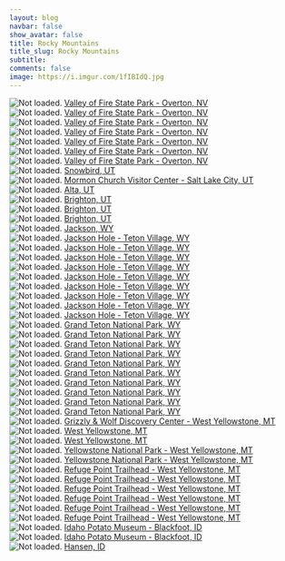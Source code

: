 ```yaml
---
layout: blog
navbar: false
show_avatar: false
title: Rocky Mountains
title_slug: Rocky Mountains
subtitle: 
comments: false
image: https://i.imgur.com/1fIBIdQ.jpg
---
```


<div class="img-container">
  <img src="https://i.imgur.com/1fIBIdQ.jpg" alt="Not loaded." class="center-block">
  <a href="https://www.google.com/maps/search/?api=1&query=36.4317776,-114.4481667" target="_blank">
    <span class="img-caption-corner" style="display: inline;">Valley of Fire State Park - Overton, NV</span>
  </a>  
</div> 


<div class="img-container">
  <img src="https://i.imgur.com/VHp9tfT.jpg" alt="Not loaded." class="center-block">
  <a href="https://www.google.com/maps/search/?api=1&query=36.4397722,-114.5146028" target="_blank">
    <span class="img-caption-corner" style="display: inline;">Valley of Fire State Park - Overton, NV</span>
  </a>  
</div> 


<div class="img-container">
  <img src="https://i.imgur.com/LCL0gjY.jpg" alt="Not loaded." class="center-block">
  <a href="https://www.google.com/maps/search/?api=1&query=36.4372724,-114.5121384" target="_blank">
    <span class="img-caption-corner" style="display: inline;">Valley of Fire State Park - Overton, NV</span>
  </a>  
</div> 


<div class="img-container">
  <img src="https://i.imgur.com/pQZYSt0.jpg" alt="Not loaded." class="center-block">
  <a href="https://www.google.com/maps/search/?api=1&query=36.4382125,-114.5121820" target="_blank">
    <span class="img-caption-corner" style="display: inline;">Valley of Fire State Park - Overton, NV</span>
  </a>  
</div> 


<div class="img-container">
  <img src="https://i.imgur.com/L6dH46r.jpg" alt="Not loaded." class="center-block">
  <a href="https://www.google.com/maps/search/?api=1&query=36.4627971,-114.5219808" target="_blank">
    <span class="img-caption-corner" style="display: inline;">Valley of Fire State Park - Overton, NV</span>
  </a>  
</div> 


<div class="img-container">
  <img src="https://i.imgur.com/JPdWrwU.jpg" alt="Not loaded." class="center-block">
  <a href="https://www.google.com/maps/search/?api=1&query=36.4872363,-114.5293639" target="_blank">
    <span class="img-caption-corner" style="display: inline;">Valley of Fire State Park - Overton, NV</span>
  </a>  
</div> 


<div class="img-container">
  <img src="https://i.imgur.com/oivHF4i.jpg" alt="Not loaded." class="center-block">
  <a href="https://www.google.com/maps/search/?api=1&query=36.4842283,-114.5224361" target="_blank">
    <span class="img-caption-corner" style="display: inline;">Valley of Fire State Park - Overton, NV</span>
  </a>  
</div> 


<div class="img-container">
  <img src="https://i.imgur.com/vBxok8A.jpg" alt="Not loaded." class="center-block">
  <a href="https://www.google.com/maps/search/?api=1&query=40.5611111,-111.6290278" target="_blank">
    <span class="img-caption-corner" style="display: inline;">Snowbird, UT</span>
  </a>  
</div> 


<div class="img-container">
  <img src="https://i.imgur.com/JXBl2Gv.jpg" alt="Not loaded." class="center-block">
  <a href="https://www.google.com/maps/search/?api=1&query=40.7743139,-111.8889528" target="_blank">
    <span class="img-caption-corner" style="display: inline;">Mormon Church Visitor Center - Salt Lake City, UT</span>
  </a>  
</div> 


<div class="img-container">
  <img src="https://i.imgur.com/f31qQD3.jpg" alt="Not loaded." class="center-block">
  <a href="https://www.google.com/maps/search/?api=1&query=40.5840944,-111.6380694" target="_blank">
    <span class="img-caption-corner" style="display: inline;">Alta, UT</span>
  </a>  
</div> 


<div class="img-container">
  <img src="https://i.imgur.com/uuelnd2.jpg" alt="Not loaded." class="center-block">
  <a href="https://www.google.com/maps/search/?api=1&query=40.5954139,-111.5943000" target="_blank">
    <span class="img-caption-corner" style="display: inline;">Brighton, UT</span>
  </a>  
</div> 


<div class="img-container">
  <img src="https://i.imgur.com/1VnIf2b.jpg" alt="Not loaded." class="center-block">
  <a href="https://www.google.com/maps/search/?api=1&query=40.6034611,-111.6122194" target="_blank">
    <span class="img-caption-corner" style="display: inline;">Brighton, UT</span>
  </a>  
</div> 


<div class="img-container">
  <img src="https://i.imgur.com/CoUIud3.jpg" alt="Not loaded." class="center-block">
  <a href="https://www.google.com/maps/search/?api=1&query=40.5954861,-111.5610278" target="_blank">
    <span class="img-caption-corner" style="display: inline;">Brighton, UT</span>
  </a>  
</div> 


<div class="img-container">
  <img src="https://i.imgur.com/kCXM6nY.jpg" alt="Not loaded." class="center-block">
  <a href="https://www.google.com/maps/search/?api=1&query=43.4802361,-110.7622222" target="_blank">
    <span class="img-caption-corner" style="display: inline;">Jackson, WY</span>
  </a>  
</div> 


<div class="img-container">
  <img src="https://i.imgur.com/C7Smt1a.jpg" alt="Not loaded." class="center-block">
  <a href="https://www.google.com/maps/search/?api=1&query=43.5972778,-110.8703778" target="_blank">
    <span class="img-caption-corner" style="display: inline;">Jackson Hole - Teton Village, WY</span>
  </a>  
</div> 


<div class="img-container">
  <img src="https://i.imgur.com/sIsvfuv.jpg" alt="Not loaded." class="center-block">
  <a href="https://www.google.com/maps/search/?api=1&query=43.5972750,-110.8702778" target="_blank">
    <span class="img-caption-corner" style="display: inline;">Jackson Hole - Teton Village, WY</span>
  </a>  
</div> 


<div class="img-container">
  <img src="https://i.imgur.com/GzNqW7v.jpg" alt="Not loaded." class="center-block">
  <a href="https://www.google.com/maps/search/?api=1&query=43.5972444,-110.8704222" target="_blank">
    <span class="img-caption-corner" style="display: inline;">Jackson Hole - Teton Village, WY</span>
  </a>  
</div> 


<div class="img-container">
  <img src="https://i.imgur.com/5OwCMMu.jpg" alt="Not loaded." class="center-block">
  <a href="https://www.google.com/maps/search/?api=1&query=43.5972139,-110.8703000" target="_blank">
    <span class="img-caption-corner" style="display: inline;">Jackson Hole - Teton Village, WY</span>
  </a>  
</div> 


<div class="img-container">
  <img src="https://i.imgur.com/RalM5jM.jpg" alt="Not loaded." class="center-block">
  <a href="https://www.google.com/maps/search/?api=1&query=43.5940444,-110.8738472" target="_blank">
    <span class="img-caption-corner" style="display: inline;">Jackson Hole - Teton Village, WY</span>
  </a>  
</div> 


<div class="img-container">
  <img src="https://i.imgur.com/bLLv5up.jpg" alt="Not loaded." class="center-block">
  <a href="https://www.google.com/maps/search/?api=1&query=43.5867167,-110.8615028" target="_blank">
    <span class="img-caption-corner" style="display: inline;">Jackson Hole - Teton Village, WY</span>
  </a>  
</div> 


<div class="img-container">
  <img src="https://i.imgur.com/657hpJP.jpg" alt="Not loaded." class="center-block">
  <a href="https://www.google.com/maps/search/?api=1&query=43.5923222,-110.8628167" target="_blank">
    <span class="img-caption-corner" style="display: inline;">Jackson Hole - Teton Village, WY</span>
  </a>  
</div> 


<div class="img-container">
  <img src="https://i.imgur.com/Hl84N8E.jpg" alt="Not loaded." class="center-block">
  <a href="https://www.google.com/maps/search/?api=1&query=43.6091611,-110.8323528" target="_blank">
    <span class="img-caption-corner" style="display: inline;">Jackson Hole - Teton Village, WY</span>
  </a>  
</div> 


<div class="img-container">
  <img src="https://i.imgur.com/TLiPjYG.jpg" alt="Not loaded." class="center-block">
  <a href="https://www.google.com/maps/search/?api=1&query=43.5945389,-110.8670361" target="_blank">
    <span class="img-caption-corner" style="display: inline;">Jackson Hole - Teton Village, WY</span>
  </a>  
</div> 


<div class="img-container">
  <img src="https://i.imgur.com/zODdGfB.jpg" alt="Not loaded." class="center-block">
  <a href="https://www.google.com/maps/search/?api=1&query=43.7032472,-110.7449806" target="_blank">
    <span class="img-caption-corner" style="display: inline;">Grand Teton National Park, WY</span>
  </a>  
</div> 


<div class="img-container">
  <img src="https://i.imgur.com/pFE8hi4.jpg" alt="Not loaded." class="center-block">
  <a href="https://www.google.com/maps/search/?api=1&query=43.7032972,-110.7449417" target="_blank">
    <span class="img-caption-corner" style="display: inline;">Grand Teton National Park, WY</span>
  </a>  
</div> 


<div class="img-container">
  <img src="https://i.imgur.com/0gHpl2q.jpg" alt="Not loaded." class="center-block">
  <a href="https://www.google.com/maps/search/?api=1&query=43.7122833,-110.7557361" target="_blank">
    <span class="img-caption-corner" style="display: inline;">Grand Teton National Park, WY</span>
  </a>  
</div> 


<div class="img-container">
  <img src="https://i.imgur.com/9fwQ54l.jpg" alt="Not loaded." class="center-block">
  <a href="https://www.google.com/maps/search/?api=1&query=43.7123417,-110.7557000" target="_blank">
    <span class="img-caption-corner" style="display: inline;">Grand Teton National Park, WY</span>
  </a>  
</div> 


<div class="img-container">
  <img src="https://i.imgur.com/GDfJFEW.jpg" alt="Not loaded." class="center-block">
  <a href="https://www.google.com/maps/search/?api=1&query=43.7012944,-110.7424861" target="_blank">
    <span class="img-caption-corner" style="display: inline;">Grand Teton National Park, WY</span>
  </a>  
</div> 


<div class="img-container">
  <img src="https://i.imgur.com/Y1Y5NqV.jpg" alt="Not loaded." class="center-block">
  <a href="https://www.google.com/maps/search/?api=1&query=43.6911667,-110.6733389" target="_blank">
    <span class="img-caption-corner" style="display: inline;">Grand Teton National Park, WY</span>
  </a>  
</div> 


<div class="img-container">
  <img src="https://i.imgur.com/aLOVlW6.jpg" alt="Not loaded." class="center-block">
  <a href="https://www.google.com/maps/search/?api=1&query=43.8725583,-110.5735083" target="_blank">
    <span class="img-caption-corner" style="display: inline;">Grand Teton National Park, WY</span>
  </a>  
</div> 


<div class="img-container">
  <img src="https://i.imgur.com/w90vFjK.jpg" alt="Not loaded." class="center-block">
  <a href="https://www.google.com/maps/search/?api=1&query=43.7543528,-110.6238472" target="_blank">
    <span class="img-caption-corner" style="display: inline;">Grand Teton National Park, WY</span>
  </a>  
</div> 


<div class="img-container">
  <img src="https://i.imgur.com/Fip1m1C.jpg" alt="Not loaded." class="center-block">
  <a href="https://www.google.com/maps/search/?api=1&query=43.7542000,-110.6238250" target="_blank">
    <span class="img-caption-corner" style="display: inline;">Grand Teton National Park, WY</span>
  </a>  
</div> 


<div class="img-container">
  <img src="https://i.imgur.com/jx3oO0z.jpg" alt="Not loaded." class="center-block">
  <a href="https://www.google.com/maps/search/?api=1&query=43.7179861,-110.6603472" target="_blank">
    <span class="img-caption-corner" style="display: inline;">Grand Teton National Park, WY</span>
  </a>  
</div> 


<div class="img-container">
  <img src="https://i.imgur.com/oynF5LA.jpg" alt="Not loaded." class="center-block">
  <a href="https://www.google.com/maps/search/?api=1&query=44.6567722,-111.0984500" target="_blank">
    <span class="img-caption-corner" style="display: inline;">Grizzly &amp; Wolf Discovery Center - West Yellowstone, MT</span>
  </a>  
</div> 


<div class="img-container">
  <img src="https://i.imgur.com/13XNnCs.jpg" alt="Not loaded." class="center-block">
  <a href="https://www.google.com/maps/search/?api=1&query=44.6587639,-111.0974972" target="_blank">
    <span class="img-caption-corner" style="display: inline;">West Yellowstone, MT</span>
  </a>  
</div> 


<div class="img-container">
  <img src="https://i.imgur.com/5seLPJB.jpg" alt="Not loaded." class="center-block">
  <a href="https://www.google.com/maps/search/?api=1&query=44.6588556,-111.0975278" target="_blank">
    <span class="img-caption-corner" style="display: inline;">West Yellowstone, MT</span>
  </a>  
</div> 


<div class="img-container">
  <img src="https://i.imgur.com/LyV2fOq.jpg" alt="Not loaded." class="center-block">
  <a href="https://www.google.com/maps/search/?api=1&query=44.6595333,-111.0886306" target="_blank">
    <span class="img-caption-corner" style="display: inline;">Yellowstone National Park - West Yellowstone, MT</span>
  </a>  
</div> 


<div class="img-container">
  <img src="https://i.imgur.com/bCRgJXz.jpg" alt="Not loaded." class="center-block">
  <a href="https://www.google.com/maps/search/?api=1&query=44.6587861,-111.0721278" target="_blank">
    <span class="img-caption-corner" style="display: inline;">Yellowstone National Park - West Yellowstone, MT</span>
  </a>  
</div> 


<div class="img-container">
  <img src="https://i.imgur.com/w4cSlyk.jpg" alt="Not loaded." class="center-block">
  <a href="https://www.google.com/maps/search/?api=1&query=44.8677833,-111.3562778" target="_blank">
    <span class="img-caption-corner" style="display: inline;">Refuge Point Trailhead - West Yellowstone, MT</span>
  </a>  
</div> 


<div class="img-container">
  <img src="https://i.imgur.com/CbZ0GtK.jpg" alt="Not loaded." class="center-block">
  <a href="https://www.google.com/maps/search/?api=1&query=44.8674139,-111.3557278" target="_blank">
    <span class="img-caption-corner" style="display: inline;">Refuge Point Trailhead - West Yellowstone, MT</span>
  </a>  
</div> 


<div class="img-container">
  <img src="https://i.imgur.com/nYeVL60.jpg" alt="Not loaded." class="center-block">
  <a href="https://www.google.com/maps/search/?api=1&query=44.8672722,-111.3552861" target="_blank">
    <span class="img-caption-corner" style="display: inline;">Refuge Point Trailhead - West Yellowstone, MT</span>
  </a>  
</div> 


<div class="img-container">
  <img src="https://i.imgur.com/ZJwh8cW.jpg" alt="Not loaded." class="center-block">
  <a href="https://www.google.com/maps/search/?api=1&query=44.8646056,-111.3522333" target="_blank">
    <span class="img-caption-corner" style="display: inline;">Refuge Point Trailhead - West Yellowstone, MT</span>
  </a>  
</div> 


<div class="img-container">
  <img src="https://i.imgur.com/ZowvIOu.jpg" alt="Not loaded." class="center-block">
  <a href="https://www.google.com/maps/search/?api=1&query=44.8661806,-111.3531278" target="_blank">
    <span class="img-caption-corner" style="display: inline;">Refuge Point Trailhead - West Yellowstone, MT</span>
  </a>  
</div> 


<div class="img-container">
  <img src="https://i.imgur.com/0OV17Fb.jpg" alt="Not loaded." class="center-block">
  <a href="https://www.google.com/maps/search/?api=1&query=44.8667722,-111.3541111" target="_blank">
    <span class="img-caption-corner" style="display: inline;">Refuge Point Trailhead - West Yellowstone, MT</span>
  </a>  
</div> 


<div class="img-container">
  <img src="https://i.imgur.com/GcbKH69.jpg" alt="Not loaded." class="center-block">
  <a href="https://www.google.com/maps/search/?api=1&query=43.1895861,-112.3438806" target="_blank">
    <span class="img-caption-corner" style="display: inline;">Idaho Potato Museum - Blackfoot, ID</span>
  </a>  
</div> 


<div class="img-container">
  <img src="https://i.imgur.com/4HnV6Dc.jpg" alt="Not loaded." class="center-block">
  <a href="https://www.google.com/maps/search/?api=1&query=43.1896583,-112.3436361" target="_blank">
    <span class="img-caption-corner" style="display: inline;">Idaho Potato Museum - Blackfoot, ID</span>
  </a>  
</div> 


<div class="img-container">
  <img src="https://i.imgur.com/94difcW.jpg" alt="Not loaded." class="center-block">
  <a href="https://www.google.com/maps/search/?api=1&query=42.5661306,-114.3007583" target="_blank">
    <span class="img-caption-corner" style="display: inline;">Hansen, ID</span>
  </a>  
</div> 

